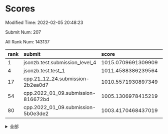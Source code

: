 # Scores

Modified Time: 2022-02-05 20:48:23

Submit Num: 207

All Rank Num: 143137

| rank |               submit               |       score        |       sigma        | pk_num |
| :--- | :--------------------------------- | :----------------- | :----------------- | :----- |
| 1    | jsonzb.test.submission_level_4     | 1015.0709691309909 | 0.8405834132791462 | 2768   |
| 4    | jsonzb.test.test_1                 | 1011.4588386239564 | 0.780518756136005  | 2770   |
| 17   | cpp.21_12_24.submission-2b2ea0d7   | 1010.5571930897349 | 0.7647970240774041 | 2761   |
| 54   | cpp.2022_01_09.submission-816672bd | 1005.1306978415219 | 0.7233925858413458 | 2765   |
| 80   | cpp.2022_01_09.submission-5b0e3de2 | 1003.4170468437019 | 0.7108967462059965 | 2770   |


<details>
<summary>全部</summary>

| rank |                 submit                 |       score        |       sigma        | pk_num |
| :--- | :------------------------------------- | :----------------- | :----------------- | :----- |
| 1    | jsonzb.test.submission_level_4         | 1015.0709691309909 | 0.8405834132791462 | 2768   |
| 2    | gobigger.level_3.submission_level_3_40 | 1011.9654871642033 | 0.7803433602668579 | 2765   |
| 3    | gobigger.level_3.submission_level_3_48 | 1011.5849086372068 | 0.7815227008883483 | 2768   |
| 4    | jsonzb.test.test_1                     | 1011.4588386239564 | 0.780518756136005  | 2770   |
| 5    | gobigger.level_3.submission_level_3_21 | 1011.4263809531701 | 0.7825065280763687 | 2767   |
| 6    | gobigger.level_3.submission_level_3_43 | 1011.4004613154879 | 0.7473999066905871 | 2765   |
| 7    | gobigger.level_3.submission_level_3_46 | 1011.0864584227126 | 0.7797988261164077 | 2765   |
| 8    | gobigger.level_3.submission_level_3_28 | 1011.0541748593504 | 0.742329159427487  | 2764   |
| 9    | gobigger.level_3.submission_level_3_35 | 1010.9929593806589 | 0.7650791695013813 | 2767   |
| 10   | gobigger.level_3.submission_level_3_45 | 1010.9147569685773 | 0.7804612132023956 | 2767   |
| 11   | gobigger.level_3.submission_level_3_42 | 1010.910803783667  | 0.7791202471492001 | 2763   |
| 12   | gobigger.level_3.submission_level_3_4  | 1010.7346493654138 | 0.7665507181149422 | 2766   |
| 13   | gobigger.level_3.submission_level_3_36 | 1010.7338040428176 | 0.774545122842544  | 2772   |
| 14   | gobigger.level_3.submission_level_3_39 | 1010.6279316909844 | 0.7674075301499016 | 2766   |
| 15   | gobigger.level_3.submission_level_3_20 | 1010.6006939184799 | 0.7541254418472877 | 2766   |
| 16   | gobigger.level_3.submission_level_3_2  | 1010.5995436335927 | 0.757552524715574  | 2767   |
| 17   | cpp.21_12_24.submission-2b2ea0d7       | 1010.5571930897349 | 0.7647970240774041 | 2761   |
| 18   | gobigger.level_3.submission_level_3_12 | 1010.5396802265458 | 0.767850869293947  | 2760   |
| 19   | gobigger.level_3.submission_level_3_5  | 1010.4810669763177 | 0.7708215319609119 | 2765   |
| 20   | gobigger.level_3.submission_level_3_6  | 1010.3283463283998 | 0.7516719300953528 | 2764   |
| 21   | gobigger.level_3.submission_level_3_25 | 1010.2660018260109 | 0.7714629702310484 | 2767   |
| 22   | gobigger.level_3.submission_level_3_10 | 1010.2001185255385 | 0.768693593543296  | 2764   |
| 23   | gobigger.level_3.submission_level_3_0  | 1010.1997492328347 | 0.7523192928440486 | 2771   |
| 24   | gobigger.level_3.submission_level_3_38 | 1010.1825230119638 | 0.7651335268858253 | 2765   |
| 25   | gobigger.level_3.submission_level_3_30 | 1010.1464886560527 | 0.7660823732461639 | 2766   |
| 26   | gobigger.level_3.submission_level_3_18 | 1010.146058750136  | 0.7666287754705542 | 2774   |
| 27   | gobigger.level_3.submission_level_3_44 | 1010.089641493403  | 0.7666981214446059 | 2766   |
| 28   | gobigger.level_3.submission_level_3_14 | 1010.0015110782206 | 0.7637815614496899 | 2763   |
| 29   | gobigger.level_3.submission_level_3_29 | 1009.9145272697489 | 0.7473090883117127 | 2763   |
| 30   | gobigger.level_3.submission_level_3_41 | 1009.8915677829492 | 0.7508061679208087 | 2765   |
| 31   | gobigger.level_3.submission_level_3_49 | 1009.8330817845531 | 0.7497716327874193 | 2767   |
| 32   | gobigger.level_3.submission_level_3_37 | 1009.7559300363827 | 0.7567373626548066 | 2764   |
| 33   | gobigger.level_3.submission_level_3_23 | 1009.6882253090582 | 0.778384444579024  | 2758   |
| 34   | gobigger.level_3.submission_level_3_17 | 1009.6623979313185 | 0.7462906039093489 | 2762   |
| 35   | gobigger.level_3.submission_level_3_13 | 1009.6195124157671 | 0.7649379078643092 | 2762   |
| 36   | gobigger.level_3.submission_level_3_7  | 1009.6031064982211 | 0.759263935369447  | 2763   |
| 37   | gobigger.level_3.submission_level_3_19 | 1009.5286976735407 | 0.7389572214606166 | 2763   |
| 38   | gobigger.level_3.submission_level_3_1  | 1009.5132266776566 | 0.7477001753437491 | 2771   |
| 39   | gobigger.level_3.submission_level_3_11 | 1009.4090956023534 | 0.7361162301719075 | 2766   |
| 40   | gobigger.level_3.submission_level_3_16 | 1009.3216581903556 | 0.7526236490623135 | 2761   |
| 41   | gobigger.level_3.submission_level_3_24 | 1009.2731219362811 | 0.74903925992869   | 2768   |
| 42   | gobigger.level_3.submission_level_3_32 | 1009.1192485423629 | 0.7482925154512898 | 2767   |
| 43   | gobigger.level_3.submission_level_3_27 | 1009.0991156431053 | 0.7513240684152102 | 2763   |
| 44   | gobigger.level_3.submission_level_3_8  | 1008.9597383130838 | 0.7445945085846939 | 2766   |
| 45   | gobigger.level_3.submission_level_3_34 | 1008.9198053388382 | 0.7413356323064535 | 2768   |
| 46   | gobigger.level_3.submission_level_3_3  | 1008.7900603901124 | 0.753177860388783  | 2766   |
| 47   | gobigger.level_3.submission_level_3_9  | 1008.7648138175547 | 0.7492794761405116 | 2764   |
| 48   | gobigger.level_3.submission_level_3_47 | 1008.6395375831148 | 0.7438603416711032 | 2765   |
| 49   | gobigger.level_3.submission_level_3_22 | 1008.5060471776894 | 0.7441992829159083 | 2760   |
| 50   | gobigger.level_3.submission_level_3_31 | 1008.3681088627425 | 0.7667753291080877 | 2765   |
| 51   | gobigger.level_3.submission_level_3_15 | 1008.3248852922269 | 0.747659594887494  | 2768   |
| 52   | gobigger.level_3.submission_level_3_33 | 1008.30607562022   | 0.7589884733884181 | 2765   |
| 53   | gobigger.level_3.submission_level_3_26 | 1008.1609117210385 | 0.726164990474656  | 2766   |
| 54   | cpp.2022_01_09.submission-816672bd     | 1005.1306978415219 | 0.7233925858413458 | 2765   |
| 55   | gobigger.level_1.submission_level_1_44 | 1004.5802948488443 | 0.7152575261412232 | 2763   |
| 56   | gobigger.level_1.submission_level_1_22 | 1004.4766035231589 | 0.7197241982879876 | 2772   |
| 57   | gobigger.level_1.submission_level_1_43 | 1004.4232439200055 | 0.7239759657485192 | 2768   |
| 58   | gobigger.level_1.submission_level_1_5  | 1004.3765282709447 | 0.7225919039096607 | 2765   |
| 59   | gobigger.level_1.submission_level_1_32 | 1004.2649518271699 | 0.7146768706299484 | 2763   |
| 60   | gobigger.level_1.submission_level_1_12 | 1004.2547485009131 | 0.7205305557252281 | 2763   |
| 61   | gobigger.level_1.submission_level_1_15 | 1004.1913078302199 | 0.714391223545377  | 2770   |
| 62   | gobigger.level_1.submission_level_1_28 | 1004.1888406840253 | 0.7125249715794819 | 2768   |
| 63   | gobigger.level_1.submission_level_1_31 | 1004.1423619557467 | 0.7141422855104109 | 2768   |
| 64   | gobigger.level_1.submission_level_1_2  | 1004.0909950019667 | 0.7308578078804965 | 2771   |
| 65   | gobigger.level_1.submission_level_1_17 | 1004.0030662384731 | 0.7198490081205418 | 2767   |
| 66   | gobigger.level_1.submission_level_1_26 | 1003.946473899749  | 0.7066896967072799 | 2770   |
| 67   | gobigger.level_1.submission_level_1_9  | 1003.9287946689377 | 0.7222479917195265 | 2764   |
| 68   | gobigger.level_1.submission_level_1_29 | 1003.8897075613755 | 0.7329239889958595 | 2763   |
| 69   | gobigger.level_1.submission_level_1_49 | 1003.8491857501682 | 0.7252251637468524 | 2764   |
| 70   | gobigger.level_1.submission_level_1_3  | 1003.822968915873  | 0.7079985444751596 | 2768   |
| 71   | gobigger.level_1.submission_level_1_1  | 1003.7849964097771 | 0.7169607958075496 | 2767   |
| 72   | gobigger.level_1.submission_level_1_11 | 1003.662546419708  | 0.7178247088591236 | 2763   |
| 73   | gobigger.level_1.submission_level_1_40 | 1003.6274329168377 | 0.7191300548410173 | 2765   |
| 74   | gobigger.level_1.submission_level_1_34 | 1003.6246040344945 | 0.7217853103967137 | 2767   |
| 75   | gobigger.level_1.submission_level_1_42 | 1003.5415490214531 | 0.7248595384394634 | 2771   |
| 76   | gobigger.level_1.submission_level_1_7  | 1003.5402259939456 | 0.7187242705664499 | 2765   |
| 77   | gobigger.level_1.submission_level_1_27 | 1003.5008223206091 | 0.716374144978763  | 2765   |
| 78   | gobigger.level_1.submission_level_1_16 | 1003.4977051434653 | 0.7227117394919162 | 2768   |
| 79   | gobigger.level_1.submission_level_1_47 | 1003.4841245537278 | 0.7172339731406573 | 2762   |
| 80   | cpp.2022_01_09.submission-5b0e3de2     | 1003.4170468437019 | 0.7108967462059965 | 2770   |
| 81   | gobigger.level_1.submission_level_1_33 | 1003.4083456874757 | 0.71500608288263   | 2766   |
| 82   | gobigger.level_1.submission_level_1_14 | 1003.2399827228505 | 0.7199342075145484 | 2767   |
| 83   | gobigger.level_1.submission_level_1_0  | 1003.2242953586114 | 0.7163083173920338 | 2761   |
| 84   | gobigger.level_1.submission_level_1_41 | 1003.2175834006799 | 0.7184114036476668 | 2767   |
| 85   | gobigger.level_1.submission_level_1_35 | 1003.1956345502298 | 0.7094503944378351 | 2765   |
| 86   | gobigger.level_1.submission_level_1_37 | 1003.195161834291  | 0.719208633352968  | 2768   |
| 87   | gobigger.level_1.submission_level_1_45 | 1003.1258580428253 | 0.7151478592291597 | 2766   |
| 88   | gobigger.level_1.submission_level_1_18 | 1003.1007932671648 | 0.7103639409048987 | 2767   |
| 89   | gobigger.level_1.submission_level_1_30 | 1003.059851247968  | 0.7224910316362221 | 2761   |
| 90   | gobigger.level_1.submission_level_1_6  | 1003.0221797404109 | 0.7037565786554673 | 2764   |
| 91   | gobigger.level_1.submission_level_1_8  | 1003.0088549750823 | 0.7148615246830605 | 2767   |
| 92   | gobigger.level_1.submission_level_1_21 | 1003.0018734509769 | 0.7127244766985412 | 2768   |
| 93   | gobigger.level_1.submission_level_1_24 | 1003.000244580326  | 0.7194347639357159 | 2764   |
| 94   | gobigger.level_1.submission_level_1_23 | 1002.9960933848962 | 0.7110585633495053 | 2768   |
| 95   | gobigger.level_1.submission_level_1_39 | 1002.8487665631637 | 0.7162885417104192 | 2762   |
| 96   | gobigger.level_1.submission_level_1_4  | 1002.7537100326153 | 0.7242706017877766 | 2770   |
| 97   | gobigger.level_1.submission_level_1_20 | 1002.7303871509231 | 0.7081483990623887 | 2766   |
| 98   | gobigger.level_1.submission_level_1_38 | 1002.5313891410229 | 0.7079975906696255 | 2765   |
| 99   | gobigger.level_1.submission_level_1_13 | 1002.385569485277  | 0.7095284013011736 | 2765   |
| 100  | gobigger.level_1.submission_level_1_10 | 1002.1745623835503 | 0.7153178699559866 | 2768   |
| 101  | gobigger.level_1.submission_level_1_46 | 1002.0769574305357 | 0.7158465671826243 | 2762   |
| 102  | gobigger.level_1.submission_level_1_25 | 1001.769993350661  | 0.7045771944709233 | 2765   |
| 103  | gobigger.level_1.submission_level_1_48 | 1001.7003501993423 | 0.7094522113909771 | 2770   |
| 104  | gobigger.level_1.submission_level_1_36 | 1001.5227262089655 | 0.7169744740123488 | 2766   |
| 105  | gobigger.level_1.submission_level_1_19 | 1001.48863934515   | 0.7097748842781799 | 2766   |
| 106  | gobigger.random.submission_random_30   | 997.5677546924817  | 0.7044563554875479 | 2766   |
| 107  | gobigger.random.submission_random_9    | 997.4014826427675  | 0.7059549905851035 | 2763   |
| 108  | gobigger.random.submission_random_37   | 997.0929851787904  | 0.7112632390850878 | 2764   |
| 109  | gobigger.random.submission_random_38   | 996.7811622025639  | 0.6949797211148554 | 2766   |
| 110  | gobigger.random.submission_random_46   | 996.6945078209577  | 0.720327067207367  | 2763   |
| 111  | gobigger.random.submission_random_6    | 996.5976414101026  | 0.714299404498436  | 2766   |
| 112  | gobigger.random.submission_random_7    | 996.5327758466059  | 0.7015140240616253 | 2766   |
| 113  | gobigger.random.submission_random_44   | 996.427610390806   | 0.7056400366015226 | 2766   |
| 114  | gobigger.random.submission_random_13   | 996.4176113050577  | 0.706010499969107  | 2770   |
| 115  | gobigger.random.submission_random_18   | 996.4070145695717  | 0.6934166166677179 | 2765   |
| 116  | gobigger.random.submission_random_25   | 996.4019520975808  | 0.7109508549261149 | 2769   |
| 117  | gobigger.random.submission_random_32   | 996.3555604437637  | 0.702828265802501  | 2765   |
| 118  | gobigger.random.submission_random_23   | 996.2346600911185  | 0.710471383014401  | 2766   |
| 119  | gobigger.random.submission_random_15   | 996.2005663117538  | 0.7069269486328484 | 2767   |
| 120  | gobigger.random.submission_random_36   | 996.1978952616672  | 0.7098205871476263 | 2765   |
| 121  | gobigger.random.submission_random_28   | 996.1869900796644  | 0.7159334960786736 | 2764   |
| 122  | gobigger.random.submission_random_20   | 996.1492186820392  | 0.6968457650792873 | 2768   |
| 123  | gobigger.random.submission_random_35   | 996.0921712474253  | 0.7132171854017914 | 2766   |
| 124  | gobigger.random.submission_random_42   | 996.0294957225906  | 0.7157982569277191 | 2763   |
| 125  | gobigger.random.submission_random_14   | 995.9353650370579  | 0.7066391796097748 | 2765   |
| 126  | gobigger.random.submission_random_1    | 995.9303502224191  | 0.7097678004048668 | 2765   |
| 127  | gobigger.random.submission_random_11   | 995.8920921011102  | 0.7143756397372627 | 2763   |
| 128  | gobigger.random.submission_random_39   | 995.8875417216103  | 0.7104725206150438 | 2768   |
| 129  | gobigger.random.submission_random_21   | 995.8708531557487  | 0.720580345228693  | 2762   |
| 130  | gobigger.random.submission_random_4    | 995.8340210954166  | 0.7142061124453543 | 2764   |
| 131  | gobigger.random.submission_random_0    | 995.823460680449   | 0.7128222206583537 | 2767   |
| 132  | gobigger.random.submission_random_41   | 995.7817289326558  | 0.7291955399138944 | 2765   |
| 133  | gobigger.random.submission_random_27   | 995.7811899373229  | 0.7090945253260194 | 2770   |
| 134  | gobigger.random.submission_random_29   | 995.7715404521645  | 0.7052341125003676 | 2764   |
| 135  | gobigger.random.submission_random_22   | 995.7488537447016  | 0.6958268923758424 | 2764   |
| 136  | gobigger.random.submission_random_17   | 995.70382253117    | 0.7029728259678139 | 2764   |
| 137  | gobigger.random.submission_random_19   | 995.6825588501576  | 0.7222052058834935 | 2768   |
| 138  | gobigger.random.submission_random_48   | 995.590134615656   | 0.7060520087815271 | 2765   |
| 139  | gobigger.random.submission_random_26   | 995.5882528154563  | 0.7100131690530628 | 2769   |
| 140  | gobigger.random.submission_random_49   | 995.5606768903434  | 0.708040187560166  | 2768   |
| 141  | gobigger.random.submission_random_47   | 995.5526141361096  | 0.7182481490999147 | 2762   |
| 142  | gobigger.random.submission_random_31   | 995.5071848960537  | 0.7168500874892969 | 2772   |
| 143  | gobigger.random.submission_random_33   | 995.4748096629215  | 0.6950798818671794 | 2762   |
| 144  | gobigger.random.submission_random_5    | 995.4602924239582  | 0.7172443818783015 | 2770   |
| 145  | gobigger.random.submission_random_40   | 995.4474736061967  | 0.7143462023958669 | 2768   |
| 146  | gobigger.random.submission_random_12   | 995.3417690545772  | 0.7018143434588262 | 2764   |
| 147  | gobigger.random.submission_random_16   | 995.3313672190559  | 0.7313343418887586 | 2770   |
| 148  | gobigger.random.submission_random_3    | 995.310418866465   | 0.7191545525627252 | 2763   |
| 149  | gobigger.random.submission_random_34   | 995.0571734765306  | 0.7237535012974595 | 2766   |
| 150  | gobigger.random.submission_random_8    | 995.0546839555177  | 0.7166557731011384 | 2763   |
| 151  | gobigger.random.submission_random_10   | 995.0204256515526  | 0.70320691701138   | 2766   |
| 152  | gobigger.random.submission_random_45   | 994.9122620430228  | 0.723124794426571  | 2769   |
| 153  | gobigger.random.submission_random_24   | 994.9073644598789  | 0.7373746267612935 | 2762   |
| 154  | gobigger.level_2.submission_level_2_46 | 994.8037241331377  | 0.727714805423205  | 2764   |
| 155  | gobigger.random.submission_random_2    | 994.7550911093196  | 0.7189286630653257 | 2763   |
| 156  | gobigger.random.submission_random_43   | 994.2596698760918  | 0.7391986576319024 | 2767   |
| 157  | gobigger.level_2.submission_level_2_14 | 993.9920618552396  | 0.7269919737264451 | 2766   |
| 158  | gobigger.level_2.submission_level_2_42 | 993.2753628729524  | 0.7540651323626847 | 2765   |
| 159  | gobigger.level_2.submission_level_2_19 | 993.2589867049822  | 0.7613987767222443 | 2763   |
| 160  | gobigger.level_2.submission_level_2_37 | 993.1855155367775  | 0.7477323459688473 | 2767   |
| 161  | gobigger.level_2.submission_level_2_1  | 993.1101809943909  | 0.7399706503585672 | 2767   |
| 162  | gobigger.level_2.submission_level_2_9  | 993.0577459562807  | 0.7259088682589833 | 2767   |
| 163  | gobigger.level_2.submission_level_2_23 | 993.0292058090088  | 0.7339429152480823 | 2766   |
| 164  | gobigger.level_2.submission_level_2_2  | 993.0013863924893  | 0.7522619886367979 | 2769   |
| 165  | gobigger.level_2.submission_level_2_40 | 992.9366058340336  | 0.7194514316020973 | 2764   |
| 166  | gobigger.level_2.submission_level_2_38 | 992.9182124572852  | 0.7371250476850164 | 2765   |
| 167  | gobigger.level_2.submission_level_2_27 | 992.8877926152165  | 0.7235410125706008 | 2768   |
| 168  | gobigger.level_2.submission_level_2_21 | 992.8662724595772  | 0.7369035200189421 | 2766   |
| 169  | gobigger.level_2.submission_level_2_34 | 992.8140590971688  | 0.724892120320021  | 2767   |
| 170  | gobigger.level_2.submission_level_2_16 | 992.8008311427693  | 0.7421728389531064 | 2763   |
| 171  | gobigger.level_2.submission_level_2_30 | 992.6410857032046  | 0.7529537261260524 | 2764   |
| 172  | gobigger.level_2.submission_level_2_26 | 992.4729474336464  | 0.7388937196197861 | 2768   |
| 173  | gobigger.level_2.submission_level_2_35 | 992.4433049326468  | 0.7519919007521625 | 2770   |
| 174  | gobigger.level_2.submission_level_2_17 | 992.441168255916   | 0.742098459563721  | 2764   |
| 175  | gobigger.level_2.submission_level_2_22 | 992.4254187800801  | 0.7298822074716096 | 2763   |
| 176  | gobigger.level_2.submission_level_2_36 | 992.3289211312342  | 0.7505683855040318 | 2766   |
| 177  | gobigger.level_2.submission_level_2_6  | 992.3109798713623  | 0.7462821190050449 | 2761   |
| 178  | gobigger.level_2.submission_level_2_48 | 992.2286168721522  | 0.7350806029425611 | 2768   |
| 179  | gobigger.level_2.submission_level_2_49 | 992.2241680177767  | 0.7480252368900566 | 2768   |
| 180  | gobigger.level_2.submission_level_2_13 | 992.2086983979613  | 0.7487419703540764 | 2766   |
| 181  | gobigger.level_2.submission_level_2_43 | 992.2027835799519  | 0.7423907454248294 | 2766   |
| 182  | gobigger.level_2.submission_level_2_45 | 992.1472756177275  | 0.7357038814487806 | 2769   |
| 183  | gobigger.level_2.submission_level_2_18 | 992.1380967857125  | 0.7515543637826061 | 2770   |
| 184  | gobigger.level_2.submission_level_2_31 | 992.0686595375371  | 0.7519939037181311 | 2770   |
| 185  | gobigger.level_2.submission_level_2_7  | 991.9635572815871  | 0.7411705459262949 | 2768   |
| 186  | gobigger.level_2.submission_level_2_12 | 991.8258512880391  | 0.7435736132120925 | 2766   |
| 187  | gobigger.level_2.submission_level_2_41 | 991.8081514052012  | 0.7620919086749465 | 2765   |
| 188  | gobigger.level_2.submission_level_2_20 | 991.727988006329   | 0.7380630666606851 | 2769   |
| 189  | gobigger.level_2.submission_level_2_10 | 991.6639153136659  | 0.7515113626895639 | 2763   |
| 190  | gobigger.level_2.submission_level_2_29 | 991.6293898337964  | 0.7495437709509101 | 2767   |
| 191  | gobigger.level_2.submission_level_2_39 | 991.4656653067068  | 0.7498118561047193 | 2769   |
| 192  | gobigger.level_2.submission_level_2_15 | 991.4542700484793  | 0.7565852925489625 | 2772   |
| 193  | gobigger.level_2.submission_level_2_0  | 991.3426886371378  | 0.745324600720409  | 2766   |
| 194  | gobigger.level_2.submission_level_2_11 | 991.2983358533859  | 0.745078744494169  | 2763   |
| 195  | gobigger.level_2.submission_level_2_44 | 991.2578304346417  | 0.7330627908935375 | 2769   |
| 196  | gobigger.level_2.submission_level_2_3  | 991.1557702411658  | 0.760175136720776  | 2770   |
| 197  | gobigger.level_2.submission_level_2_5  | 990.951834026638   | 0.7587908806415407 | 2768   |
| 198  | gobigger.level_2.submission_level_2_47 | 990.9244166403845  | 0.7602202062955122 | 2765   |
| 199  | gobigger.level_2.submission_level_2_8  | 990.9196555727689  | 0.7691674909170213 | 2766   |
| 200  | gobigger.level_2.submission_level_2_28 | 990.8228219502885  | 0.745851983836404  | 2771   |
| 201  | gobigger.level_2.submission_level_2_25 | 990.6191474829958  | 0.7737119787974555 | 2764   |
| 202  | gobigger.level_2.submission_level_2_33 | 990.5335969965427  | 0.7663680671194789 | 2770   |
| 203  | gobigger.level_2.submission_level_2_4  | 990.4829796459317  | 0.7679921119404655 | 2762   |
| 204  | gobigger.level_2.submission_level_2_32 | 990.3419697078397  | 0.7581492696755802 | 2763   |
| 205  | gobigger.level_2.submission_level_2_24 | 989.5233964683306  | 0.7900984614136447 | 2770   |
| 206  | gobigger.none.submission_none_0        | 977.0801926959803  | 1.4021335256355358 | 2767   |
| 207  | gobigger.none.submission_none_1        | 974.2383606378676  | 1.5371742387365392 | 2765   |

</details>